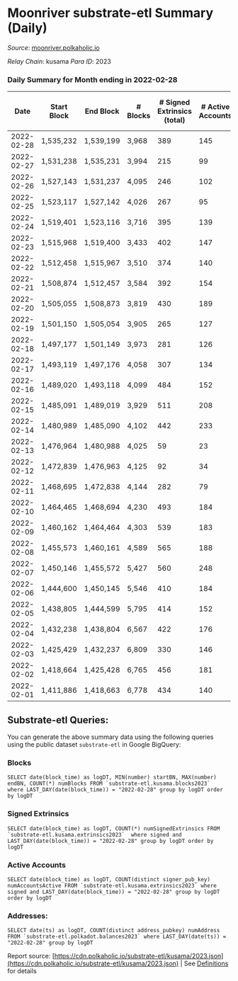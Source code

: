 # Moonriver substrate-etl Summary (Daily)

_Source_: [moonriver.polkaholic.io](https://moonriver.polkaholic.io)

*Relay Chain*: kusama
*Para ID*: 2023



### Daily Summary for Month ending in 2022-02-28


| Date | Start Block | End Block | # Blocks | # Signed Extrinsics (total) | # Active Accounts | # Passive | # New | # Addresses with Balances | # Events | # Transfers | # XCM Transfers In | # XCM Transfers Out |
| ---- | ----------- | --------- | -------- | --------------------------- | ----------------- | --------- | ----- | ------------------------- | -------- | ----------- | ------------------ | ------------------- |
| 2022-02-28 | 1,535,232 | 1,539,199 | 3,968  | 389 | 145 |  |  | 512,381 | 686,677 | 11,015 ($32,371,013.53) | 39 ($1,176,173.16) |   |
| 2022-02-27 | 1,531,238 | 1,535,231 | 3,994  | 215 | 99 |  |  |  | 598,042 | 9,231 ($10,971,437.49) | 44 ($824,437.39) |   |
| 2022-02-26 | 1,527,143 | 1,531,237 | 4,095  | 246 | 102 |  |  |  | 539,363 | 9,404 ($13,798,928.17) | 27 ($198,595.39) |   |
| 2022-02-25 | 1,523,117 | 1,527,142 | 4,026  | 267 | 95 |  |  |  | 616,765 | 10,372 ($22,226,263.44) | 32 ($528,314.81) |   |
| 2022-02-24 | 1,519,401 | 1,523,116 | 3,716  | 395 | 139 |  |  |  | 857,925 | 13,778 ($22,104,940.57) | 51 ($149,769.12) |   |
| 2022-02-23 | 1,515,968 | 1,519,400 | 3,433  | 402 | 147 |  |  |  | 760,416 | 14,465 ($30,584,836.56) | 70 ($251,150.75) |   |
| 2022-02-22 | 1,512,458 | 1,515,967 | 3,510  | 374 | 140 |  |  |  | 693,466 | 10,528 ($19,394,810.04) | 22 ($31,881.29) |   |
| 2022-02-21 | 1,508,874 | 1,512,457 | 3,584  | 392 | 154 |  |  |  | 736,800 | 11,017 ($23,180,624.66) | 25 ($242,220.48) |   |
| 2022-02-20 | 1,505,055 | 1,508,873 | 3,819  | 430 | 189 |  |  |  | 646,347 | 9,619 ($19,102,197.19) | 43 ($122,085.81) |   |
| 2022-02-19 | 1,501,150 | 1,505,054 | 3,905  | 265 | 127 |  |  |  | 550,942 | 7,804 ($16,978,003.14) | 41 ($68,741.82) |   |
| 2022-02-18 | 1,497,177 | 1,501,149 | 3,973  | 281 | 126 |  |  |  | 661,925 | 10,587 ($14,995,907.67) | 43 ($137,456.82) |   |
| 2022-02-17 | 1,493,119 | 1,497,176 | 4,058  | 307 | 134 |  |  |  | 691,698 | 9,905 ($17,525,153.52) | 9 ($18,200.01) |   |
| 2022-02-16 | 1,489,020 | 1,493,118 | 4,099  | 484 | 152 |  |  |  | 655,531 | 9,170 ($18,362,614.84) | 12 ($20,319.20) |   |
| 2022-02-15 | 1,485,091 | 1,489,019 | 3,929  | 511 | 208 |  |  |  | 848,993 | 14,915 ($37,200,752.02) | 15 ($55,284.25) |   |
| 2022-02-14 | 1,480,989 | 1,485,090 | 4,102  | 442 | 233 |  |  |  | 667,914 | 9,394 ($25,120,551.95) | 2 ($6,789.08) |   |
| 2022-02-13 | 1,476,964 | 1,480,988 | 4,025  | 59 | 23 |  |  |  | 598,880 | 8,613 ($9,159,800.13) | 11 ($40,794.78) |   |
| 2022-02-12 | 1,472,839 | 1,476,963 | 4,125  | 92 | 34 |  |  |  | 598,932 | 7,986 ($13,702,031.72) | 14 ($8,946.87) |   |
| 2022-02-11 | 1,468,695 | 1,472,838 | 4,144  | 282 | 79 |  |  |  | 672,272 | 10,761 ($22,252,139.44) | 10 ($31,548.94) |   |
| 2022-02-10 | 1,464,465 | 1,468,694 | 4,230  | 493 | 184 |  |  |  | 750,384 | 11,707 ($54,378,027.87) | 14 ($29,310.60) |   |
| 2022-02-09 | 1,460,162 | 1,464,464 | 4,303  | 539 | 183 |  |  |  | 711,051 | 11,022 ($14,020,753.15) | 19 ($38,351.12) |   |
| 2022-02-08 | 1,455,573 | 1,460,161 | 4,589  | 565 | 188 |  |  |  | 771,330 | 12,869 ($24,755,083.20) | 22 ($38,819.32) |   |
| 2022-02-07 | 1,450,146 | 1,455,572 | 5,427  | 560 | 248 |  |  |  | 873,227 | 16,461 ($28,508,193.65) | 17 ($75,430.19) |   |
| 2022-02-06 | 1,444,600 | 1,450,145 | 5,546  | 410 | 184 |  |  |  | 782,639 | 12,709 ($9,851,825.22) | 15 ($81,219.61) |   |
| 2022-02-05 | 1,438,805 | 1,444,599 | 5,795  | 414 | 152 |  |  |  | 802,359 | 13,127 ($14,999,067.69) | 14 ($42,511.95) |   |
| 2022-02-04 | 1,432,238 | 1,438,804 | 6,567  | 422 | 176 |  |  |  | 898,059 | 14,703 ($14,864,726.62) | 21 ($38,769.95) |   |
| 2022-02-03 | 1,425,429 | 1,432,237 | 6,809  | 330 | 146 |  |  |  | 645,328 | 8,194 ($5,330,024.08) | 10 ($14,662.40) |   |
| 2022-02-02 | 1,418,664 | 1,425,428 | 6,765  | 456 | 181 |  |  |  | 673,343 | 11,474 ($12,842,085.95) | 16 ($72,079.05) |   |
| 2022-02-01 | 1,411,886 | 1,418,663 | 6,778  | 434 | 140 |  |  |  | 615,021 | 10,187 ($8,456,340.36) | 3 ($1,806.89) |   |

## Substrate-etl Queries:
You can generate the above summary data using the following queries using the public dataset `substrate-etl` in Google BigQuery:


### Blocks
```
SELECT date(block_time) as logDT, MIN(number) startBN, MAX(number) endBN, COUNT(*) numBlocks FROM `substrate-etl.kusama.blocks2023`  where LAST_DAY(date(block_time)) = "2022-02-28" group by logDT order by logDT
```


### Signed Extrinsics
```
SELECT date(block_time) as logDT, COUNT(*) numSignedExtrinsics FROM `substrate-etl.kusama.extrinsics2023`  where signed and LAST_DAY(date(block_time)) = "2022-02-28" group by logDT order by logDT
```


### Active Accounts
```
SELECT date(block_time) as logDT, COUNT(distinct signer_pub_key) numAccountsActive FROM `substrate-etl.kusama.extrinsics2023` where signed and LAST_DAY(date(block_time)) = "2022-02-28" group by logDT order by logDT
```


### Addresses:
```
SELECT date(ts) as logDT, COUNT(distinct address_pubkey) numAddress FROM `substrate-etl.polkadot.balances2023` where LAST_DAY(date(ts)) = "2022-02-28" group by logDT
```



Report source: [https://cdn.polkaholic.io/substrate-etl/kusama/2023.json](https://cdn.polkaholic.io/substrate-etl/kusama/2023.json) | See [Definitions](/DEFINITIONS.md) for details
